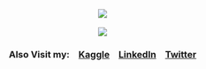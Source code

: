 <div align="center">
  <a href="https://github.com/emnopal">
    <img align="center" src="https://github-readme-stats.vercel.app/api/top-langs/?username=emnopal&layout=compact&langs_count=15&theme=github_dark&show_icons=true" />
  </a><br><br>
  <a href="https://github.com/emnopal">
    <img align="center" src="https://github-readme-stats.vercel.app/api?username=emnopal&count_private=true&show_icons=true&theme=github_dark" />
  </a>
</div>

<div align="center">
  <h3>Also Visit my:&emsp;<a href="https://kaggle.com">Kaggle</a>&emsp;<a href="https://linkedin.com">LinkedIn</a>&emsp;<a href="https://twitter.com">Twitter</a></h3>
</div>




